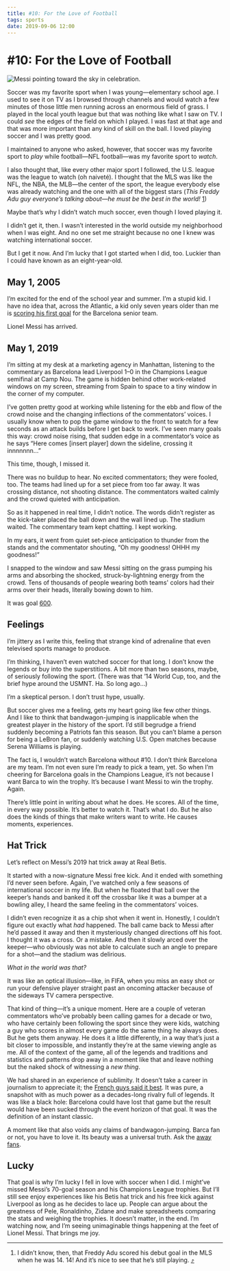 ```yaml
---
title: #10: For the Love of Football
tags: sports
date: 2019-09-06 12:00
---
```


# #10: For the Love of Football

<!-- description: On the joy of watching something utterly new from the foot of the greatest player in the world. -->

![Messi pointing toward the sky in celebration.](/assets/messi_hands_up_celebration.jpeg)

Soccer was my favorite sport when I was young—elementary school age. I used to see it on TV as I browsed through channels and would watch a few minutes of those little men running across an enormous field of grass. I played in the local youth league but that was nothing like what I saw on TV. I could _see_ the edges of the field on which I played. I was fast at that age and that was more important than any kind of skill on the ball. I loved playing soccer and I was pretty good.

I maintained to anyone who asked, however, that soccer was my favorite sport to _play_ while football—NFL football—was my favorite sport to _watch_.

I also thought that, like every other major sport I followed, the U.S. league was the league to watch (oh naiveté). I thought that the MLS was like the NFL, the NBA, the MLB—the center of the sport, the league everybody else was already watching and the one with all of the biggest stars (*This Freddy Adu guy everyone’s talking about—he must be the best in the world!* <span class="fn" id="1"><a href="#1-f">1</a></span>)

Maybe that’s why I didn’t watch much soccer, even though I loved playing it.

I didn’t get it, then. I wasn’t interested in the world outside my neighborhood when I was eight. And no one set me straight because no one I knew was watching international soccer.

But I get it now. And I’m lucky that I got started when I did, too. Luckier than I could have known as an eight-year-old.

## May 1, 2005

I’m excited for the end of the school year and summer. I’m a stupid kid. I have no idea that, across the Atlantic, a kid only seven years older than me is [scoring his first goal](https://www.goal.com/en/news/messi-nets-stunning-free-kick-for-600th-barcelona-goal/gnaupjmogdp11af1sge2qk31k) for the Barcelona senior team.

Lionel Messi has arrived.

## May 1, 2019

I’m sitting at my desk at a marketing agency in Manhattan, listening to the commentary as Barcelona lead Liverpool 1–0 in the Champions League semifinal at Camp Nou. The game is hidden behind other work-related windows on my screen, streaming from Spain to space to a tiny window in the corner of my computer.

I’ve gotten pretty good at working while listening for the ebb and flow of the crowd noise and the changing inflections of the commentators’ voices. I usually know when to pop the game window to the front to watch for a few seconds as an attack builds before I get back to work. I’ve seen many goals this way: crowd noise rising, that sudden edge in a commentator’s voice as he says “Here comes [insert player] down the sideline, crossing it innnnnnn…”

This time, though, I missed it.

There was no buildup to hear. No excited commentators; they were fooled, too. The teams had lined up for a set piece from too far away. It was crossing distance, not shooting distance. The commentators waited calmly and the crowd quieted with anticipation.

So as it happened in real time, I didn’t notice. The words didn’t register as the kick-taker placed the ball down and the wall lined up. The stadium waited. The commentary team kept chatting. I kept working.

In my ears, it went from quiet set-piece anticipation to thunder from the stands and the commentator shouting, “Oh my goodness! OHHH my goodness!”

I snapped to the window and saw Messi sitting on the grass pumping his arms and absorbing the shocked, struck-by-lightning energy from the crowd. Tens of thousands of people wearing both teams' colors had their arms over their heads, literally bowing down to him.

It was goal [600](https://twitter.com/OptaJose/status/1123691683621818373).

## Feelings

I’m jittery as I write this, feeling that strange kind of adrenaline that even televised sports manage to produce. 

I’m thinking, I haven’t even watched soccer for that long. I don’t know the legends or buy into the superstitions. A bit more than two seasons, maybe, of seriously following the sport. (There was that ’14 World Cup, too, and the brief hype around the USMNT. Ha. So long ago…)

I’m a skeptical person. I don’t trust hype, usually.

But soccer gives me a feeling, gets my heart going like few other things. And I like to think that bandwagon-jumping is inapplicable when the greatest player in the history of the sport. I’d still begrudge a friend suddenly becoming a Patriots fan this season. But you can’t blame a person for being a LeBron fan, or suddenly watching U.S. Open matches because Serena Williams is playing.

The fact is, I wouldn’t watch Barcelona without #10. I don’t think Barcelona are my team. I’m not even sure I’m ready to pick a team, yet. So when I’m cheering for Barcelona goals in the Champions League, it’s not because I want Barca to win the trophy. It’s because I want Messi to win the trophy. Again.

There’s little point in writing about what he does. He scores. All of the time, in every way possible. It’s better to watch it. That’s what I do. But he also does the kinds of things that make writers want to write. He causes moments, experiences.

## Hat Trick

Let’s reflect on Messi’s 2019 hat trick away at Real Betis.

It started with a now-signature Messi free kick. And it ended with something I’d never seen before. Again, I’ve watched only a few seasons of international soccer in my life. But when he floated that ball over the keeper’s hands and banked it off the crossbar like it was a bumper at a bowling alley, I heard the same feeling in the commentators’ voices.

I didn’t even recognize it as a chip shot when it went in. Honestly, I couldn’t figure out exactly what _had_ happened. The ball came back to Messi after he’d passed it away and then it mysteriously changed directions off his foot. I thought it was a cross. Or a mistake. And then it slowly arced over the keeper—who obviously was not able to calculate such an angle to prepare for a shot—and the stadium was delirious.

_What in the world was that?_

It was like an optical illusion—like, in FIFA, when you miss an easy shot or run your defensive player straight past an oncoming attacker because of the sideways TV camera perspective.

That kind of thing—it’s a unique moment. Here are a couple of veteran commentators who’ve probably been calling games for a decade or two, who have certainly been following the sport since they were kids, watching a guy who scores in almost every game do the same thing he always does. But he gets them anyway. He does it a little differently, in a way that’s just a bit closer to impossible, and instantly they’re at the same viewing angle as me. All of the context of the game, all of the legends and traditions and statistics and patterns drop away in a moment like that and leave nothing but the naked shock of witnessing a _new thing_.

We had shared in an experience of sublimity. It doesn’t take a career in journalism to appreciate it; the [French guys said it best](https://youtu.be/zSVUE9tFAOc). It was pure, a snapshot with as much power as a decades-long rivalry full of legends. It was like a black hole: Barcelona could have lost that game but the result would have been sucked through the event horizon of that goal. It was the definition of an instant classic.

A moment like that also voids any claims of bandwagon-jumping. Barca fan or not, you have to love it. Its beauty was a universal truth. Ask the [away fans](https://youtu.be/CkEaV3WDavY?t=43).

## Lucky

That goal is why I’m lucky I fell in love with soccer when I did. I might’ve missed Messi’s 70-goal season and his Champions League trophies. But I’ll still see enjoy experiences like his Betis hat trick and his free kick against Liverpool as long as he decides to lace up. People can argue about the greatness of Pele, Ronaldinho, Zidane and make spreadsheets comparing the stats and weighing the trophies. It doesn’t matter, in the end. I’m watching now, and I’m seeing unimaginable things happening at the feet of Lionel Messi. That brings me joy.

---

1. <span id="1-f">I didn’t know, then, that Freddy Adu scored his debut goal in the MLS when he was 14. 14! And it’s nice to see that he’s still playing.</span> [⤴️](#1)
